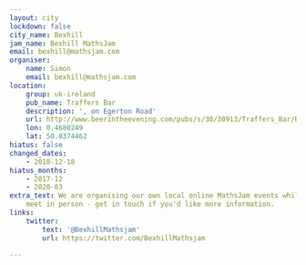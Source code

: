 ```yaml
---
layout: city
lockdown: false
city_name: Bexhill
jam_name: Bexhill MathsJam
email: bexhill@mathsjam.com
organiser:
    name: Simon
    email: bexhill@mathsjam.com
location:
    group: uk-ireland
    pub_name: Traffers Bar
    description: ', on Egerton Road'
    url: http://www.beerintheevening.com/pubs/s/30/30913/Traffers_Bar/Bexhill_on_sea
    lon: 0.4680249
    lat: 50.8374462
hiatus: false
changed_dates:
    - 2018-12-18
hiatus_months:
    - 2017-12
    - 2020-03
extra_text: We are organising our own local online MathsJam events while we can't
    meet in person - get in touch if you'd like more information.
links:
    twitter:
        text: '@BexhillMathsjam'
        url: https://twitter.com/BexhillMathsjam

---
```


